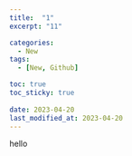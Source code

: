 ```yaml
---
title:  "1"
excerpt: "11"

categories:
  - New
tags:
  - [New, Github]

toc: true
toc_sticky: true
 
date: 2023-04-20
last_modified_at: 2023-04-20
---
```


hello